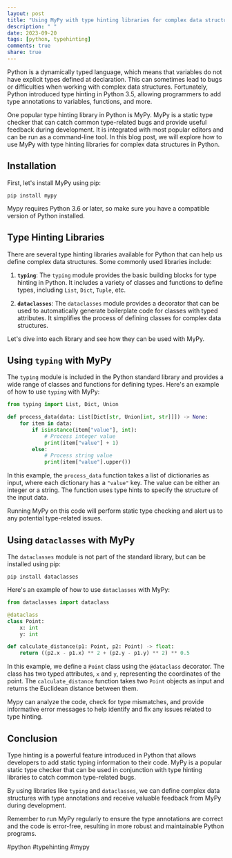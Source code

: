 ```yaml
---
layout: post
title: "Using MyPy with type hinting libraries for complex data structures in Python"
description: " "
date: 2023-09-20
tags: [python, typehinting]
comments: true
share: true
---
```


Python is a dynamically typed language, which means that variables do not have explicit types defined at declaration. This can sometimes lead to bugs or difficulties when working with complex data structures. Fortunately, Python introduced type hinting in Python 3.5, allowing programmers to add type annotations to variables, functions, and more.

One popular type hinting library in Python is MyPy. MyPy is a static type checker that can catch common type-related bugs and provide useful feedback during development. It is integrated with most popular editors and can be run as a command-line tool. In this blog post, we will explore how to use MyPy with type hinting libraries for complex data structures in Python.

## Installation

First, let's install MyPy using pip:

```
pip install mypy
```

Mypy requires Python 3.6 or later, so make sure you have a compatible version of Python installed.

## Type Hinting Libraries

There are several type hinting libraries available for Python that can help us define complex data structures. Some commonly used libraries include:

1. **`typing`**: The `typing` module provides the basic building blocks for type hinting in Python. It includes a variety of classes and functions to define types, including `List`, `Dict`, `Tuple`, etc.

2. **`dataclasses`**: The `dataclasses` module provides a decorator that can be used to automatically generate boilerplate code for classes with typed attributes. It simplifies the process of defining classes for complex data structures.

Let's dive into each library and see how they can be used with MyPy.

## Using `typing` with MyPy

The `typing` module is included in the Python standard library and provides a wide range of classes and functions for defining types. Here's an example of how to use `typing` with MyPy:

```python
from typing import List, Dict, Union

def process_data(data: List[Dict[str, Union[int, str]]]) -> None:
    for item in data:
        if isinstance(item["value"], int):
            # Process integer value
            print(item["value"] + 1)
        else:
            # Process string value
            print(item["value"].upper())
```

In this example, the `process_data` function takes a list of dictionaries as input, where each dictionary has a `"value"` key. The value can be either an integer or a string. The function uses type hints to specify the structure of the input data.

Running MyPy on this code will perform static type checking and alert us to any potential type-related issues.

## Using `dataclasses` with MyPy

The `dataclasses` module is not part of the standard library, but can be installed using pip:

```
pip install dataclasses
```

Here's an example of how to use `dataclasses` with MyPy:

```python
from dataclasses import dataclass

@dataclass
class Point:
    x: int
    y: int

def calculate_distance(p1: Point, p2: Point) -> float:
    return ((p2.x - p1.x) ** 2 + (p2.y - p1.y) ** 2) ** 0.5
```

In this example, we define a `Point` class using the `@dataclass` decorator. The class has two typed attributes, `x` and `y`, representing the coordinates of the point. The `calculate_distance` function takes two `Point` objects as input and returns the Euclidean distance between them.

Mypy can analyze the code, check for type mismatches, and provide informative error messages to help identify and fix any issues related to type hinting.

## Conclusion

Type hinting is a powerful feature introduced in Python that allows developers to add static typing information to their code. MyPy is a popular static type checker that can be used in conjunction with type hinting libraries to catch common type-related bugs.

By using libraries like `typing` and `dataclasses`, we can define complex data structures with type annotations and receive valuable feedback from MyPy during development.

Remember to run MyPy regularly to ensure the type annotations are correct and the code is error-free, resulting in more robust and maintainable Python programs.

#python #typehinting #mypy